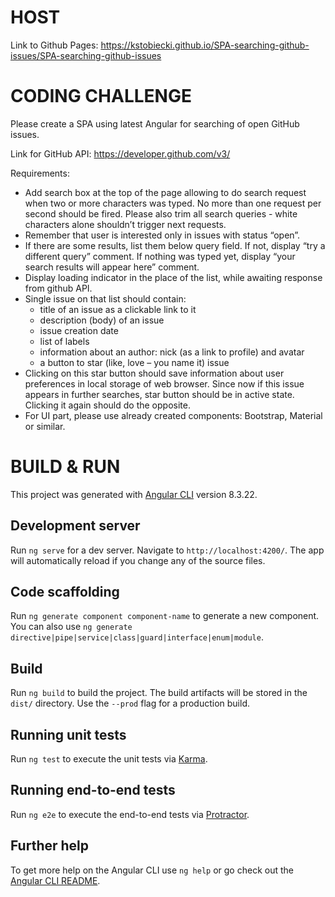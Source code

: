# HOST

Link to Github Pages: https://kstobiecki.github.io/SPA-searching-github-issues/SPA-searching-github-issues

# CODING CHALLENGE
Please create a SPA using latest Angular for searching of open GitHub issues.

Link for GitHub API: https://developer.github.com/v3/

Requirements:
- Add search box at the top of the page allowing to do search request when two or more
characters was typed. No more than one request per second should be fired. Please also trim all
search queries - white characters alone shouldn’t trigger next requests.
- Remember that user is interested only in issues with status “open”.
- If there are some results, list them below query field. If not, display “try a different query”
comment. If nothing was typed yet, display “your search results will appear here” comment.
- Display loading indicator in the place of the list, while awaiting response from github API.
- Single issue on that list should contain:
  - title of an issue as a clickable link to it
  - description (body) of an issue
  - issue creation date
  - list of labels
  - information about an author: nick (as a link to profile) and avatar
  - a button to star (like, love – you name it) issue
- Clicking on this star button should save information about user preferences in local storage of
web browser. Since now if this issue appears in further searches, star button should be in active
state. Clicking it again should do the opposite.
- For UI part, please use already created components: Bootstrap, Material or similar.

# BUILD & RUN

This project was generated with [Angular CLI](https://github.com/angular/angular-cli) version 8.3.22.

## Development server

Run `ng serve` for a dev server. Navigate to `http://localhost:4200/`. The app will automatically reload if you change any of the source files.

## Code scaffolding

Run `ng generate component component-name` to generate a new component. You can also use `ng generate directive|pipe|service|class|guard|interface|enum|module`.

## Build

Run `ng build` to build the project. The build artifacts will be stored in the `dist/` directory. Use the `--prod` flag for a production build.

## Running unit tests

Run `ng test` to execute the unit tests via [Karma](https://karma-runner.github.io).

## Running end-to-end tests

Run `ng e2e` to execute the end-to-end tests via [Protractor](http://www.protractortest.org/).

## Further help

To get more help on the Angular CLI use `ng help` or go check out the [Angular CLI README](https://github.com/angular/angular-cli/blob/master/README.md).
